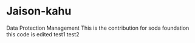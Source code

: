 # Jaison-kahu
Data Protection Management
This is the contribution for soda foundation
this code is edited
test1
test2
